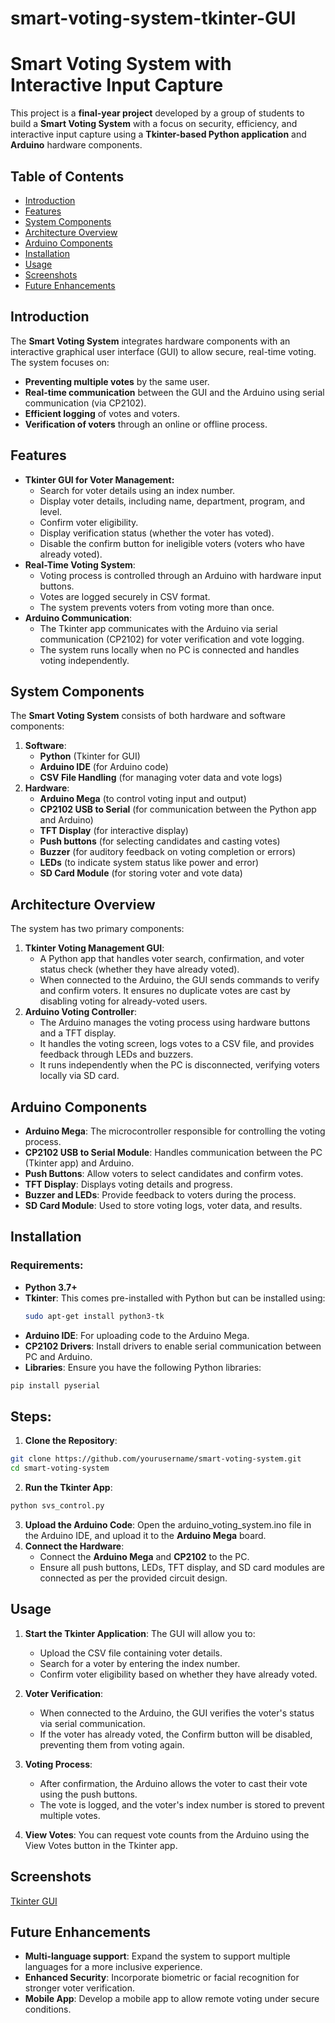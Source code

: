 # smart-voting-system-tkinter-GUI

# Smart Voting System with Interactive Input Capture

This project is a **final-year project** developed by a group of students to build a **Smart Voting System** with a focus on security, efficiency, and interactive input capture using a **Tkinter-based Python application** and **Arduino** hardware components.

## Table of Contents

- [Introduction](#introduction)
- [Features](#features)
- [System Components](#system-components)
- [Architecture Overview](#architecture-overview)
- [Arduino Components](#arduino-components)
- [Installation](#installation)
- [Usage](#usage)
- [Screenshots](#screenshots)
- [Future Enhancements](#future-enhancements)

## Introduction

The **Smart Voting System** integrates hardware components with an interactive graphical user interface (GUI) to allow secure, real-time voting. The system focuses on:

- **Preventing multiple votes** by the same user.
- **Real-time communication** between the GUI and the Arduino using serial communication (via CP2102).
- **Efficient logging** of votes and voters.
- **Verification of voters** through an online or offline process.

## Features

- **Tkinter GUI for Voter Management:**
  - Search for voter details using an index number.
  - Display voter details, including name, department, program, and level.
  - Confirm voter eligibility.
  - Display verification status (whether the voter has voted).
  - Disable the confirm button for ineligible voters (voters who have already voted).
- **Real-Time Voting System**:
  - Voting process is controlled through an Arduino with hardware input buttons.
  - Votes are logged securely in CSV format.
  - The system prevents voters from voting more than once.
- **Arduino Communication**:
  - The Tkinter app communicates with the Arduino via serial communication (CP2102) for voter verification and vote logging.
  - The system runs locally when no PC is connected and handles voting independently.

## System Components

The **Smart Voting System** consists of both hardware and software components:

1. **Software**:
   - **Python** (Tkinter for GUI)
   - **Arduino IDE** (for Arduino code)
   - **CSV File Handling** (for managing voter data and vote logs)
2. **Hardware**:
   - **Arduino Mega** (to control voting input and output)
   - **CP2102 USB to Serial** (for communication between the Python app and Arduino)
   - **TFT Display** (for interactive display)
   - **Push buttons** (for selecting candidates and casting votes)
   - **Buzzer** (for auditory feedback on voting completion or errors)
   - **LEDs** (to indicate system status like power and error)
   - **SD Card Module** (for storing voter and vote data)

## Architecture Overview

The system has two primary components:

1. **Tkinter Voting Management GUI**:
   - A Python app that handles voter search, confirmation, and voter status check (whether they have already voted).
   - When connected to the Arduino, the GUI sends commands to verify and confirm voters. It ensures no duplicate votes are cast by disabling voting for already-voted users.
2. **Arduino Voting Controller**:
   - The Arduino manages the voting process using hardware buttons and a TFT display.
   - It handles the voting screen, logs votes to a CSV file, and provides feedback through LEDs and buzzers.
   - It runs independently when the PC is disconnected, verifying voters locally via SD card.

## Arduino Components

- **Arduino Mega**: The microcontroller responsible for controlling the voting process.
- **CP2102 USB to Serial Module**: Handles communication between the PC (Tkinter app) and Arduino.
- **Push Buttons**: Allow voters to select candidates and confirm votes.
- **TFT Display**: Displays voting details and progress.
- **Buzzer and LEDs**: Provide feedback to voters during the process.
- **SD Card Module**: Used to store voting logs, voter data, and results.

## Installation

### Requirements:

- **Python 3.7+**
- **Tkinter**: This comes pre-installed with Python but can be installed using:
  ```bash
  sudo apt-get install python3-tk
  ```
- **Arduino IDE**: For uploading code to the Arduino Mega.
- **CP2102 Drivers**: Install drivers to enable serial communication between PC and Arduino.
- **Libraries**: Ensure you have the following Python libraries:

```bash
pip install pyserial
```

## Steps:

1. **Clone the Repository**:

```bash
git clone https://github.com/yourusername/smart-voting-system.git
cd smart-voting-system
```

2. **Run the Tkinter App**:

```bash
python svs_control.py
```

3. **Upload the Arduino Code**: Open the arduino_voting_system.ino file in the Arduino IDE, and upload it to the **Arduino Mega** board.
4. **Connect the Hardware**:
   - Connect the **Arduino Mega** and **CP2102** to the PC.
   - Ensure all push buttons, LEDs, TFT display, and SD card modules are connected as per the provided circuit design.

## Usage

1. **Start the Tkinter Application**: The GUI will allow you to:

   - Upload the CSV file containing voter details.
   - Search for a voter by entering the index number.
   - Confirm voter eligibility based on whether they have already voted.

2. **Voter Verification**:

   - When connected to the Arduino, the GUI verifies the voter's status via serial communication.
   - If the voter has already voted, the Confirm button will be disabled, preventing them from voting again.

3. **Voting Process**:

   - After confirmation, the Arduino allows the voter to cast their vote using the push buttons.
   - The vote is logged, and the voter's index number is stored to prevent multiple votes.

4. **View Votes**: You can request vote counts from the Arduino using the View Votes button in the Tkinter app.

## Screenshots

[Tkinter GUI](/tkinter-gui.jpg)

## Future Enhancements

- **Multi-language support**: Expand the system to support multiple languages for a more inclusive experience.
- **Enhanced Security**: Incorporate biometric or facial recognition for stronger voter verification.
- **Mobile App**: Develop a mobile app to allow remote voting under secure conditions.
